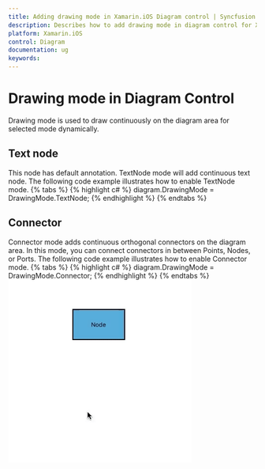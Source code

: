 ```yaml
---
title: Adding drawing mode in Xamarin.iOS Diagram control | Syncfusion
description: Describes how to add drawing mode in diagram control for Xamarin.iOS
platform: Xamarin.iOS
control: Diagram
documentation: ug
keywords: 
---
```

# Drawing mode in Diagram Control
Drawing mode is used to draw continuously on the diagram area for selected mode dynamically.

## Text node
This node has default annotation. TextNode mode will add continuous text node. The following code example illustrates how to enable TextNode mode.
{% tabs %}
{% highlight c# %}
diagram.DrawingMode = DrawingMode.TextNode;
{% endhighlight %}
{% endtabs %}

## Connector
Connector mode adds continuous orthogonal connectors on the diagram area. In this mode, you can connect connectors in between Points, Nodes, or Ports. The following code example illustrates how to enable Connector mode.
{% tabs %}
{% highlight c# %}
diagram.DrawingMode = DrawingMode.Connector;
{% endhighlight %}
{% endtabs %}
![Drawing mode in Xamarin.iOS diagram](DrawingMode_images/DrawingMode.gif)

